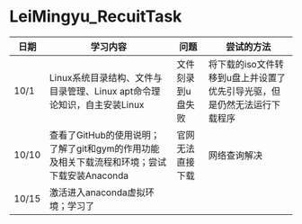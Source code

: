# LeiMingyu_RecuitTask
|日期|学习内容|问题|尝试的方法|
|---|---|---|---|
|10/1|Linux系统目录结构、文件与目录管理、Linux apt命令理论知识，自主安装Linux|文件刻录到u盘失败|将下载的iso文件转移到u盘上并设置了优先引导光驱，但是仍然无法运行下载程序|
|10/10|查看了GitHub的使用说明；了解了git和gym的作用功能及相关下载流程和环境；尝试下载安装Anaconda|官网无法直接下载|网络查询解决|
|10/15|激活进入anaconda虚拟环境；学习了
